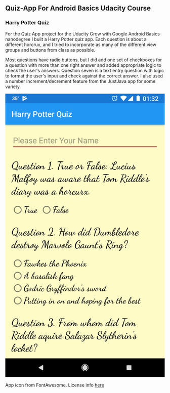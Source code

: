 ## Quiz-App For Android Basics Udacity Course

### Harry Potter Quiz

For the Quiz App project for the Udacity Grow with Google Android Basics nanodegree I built a Harry Potter quiz app. 
Each question is about a different horcrux, and I tried to incorporate as many of the different view groups and buttons from class as possible. 

Most questions have radio buttons, but I did add one set of checkboxes for a question with more than one right answer and added appropriate logic to check the user's answers. Question seven is a text entry question with logic to format the user's input and check against the correct answer. I also used a number increment/decrement feature from the JustJava app for some variety.

![screenshot of app](https://raw.githubusercontent.com/WillMcIntosh/Quiz-App/master/app/src/main/res/drawable/screenshot_20180412_013242.png)




App icon from FontAwesome. License info [here](https://fontawesome.com/license)

